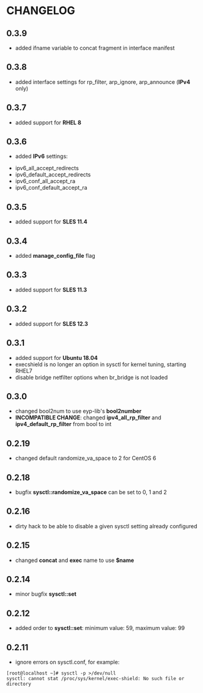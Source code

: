 # CHANGELOG

## 0.3.9

* added ifname variable to concat fragment in interface manifest

## 0.3.8

* added interface settings for rp_filter, arp_ignore, arp_announce (**IPv4** only)

## 0.3.7

* added support for **RHEL 8**

## 0.3.6

* added **IPv6** settings:
 - ipv6_all_accept_redirects
 - ipv6_default_accept_redirects
 - ipv6_conf_all_accept_ra
 - ipv6_conf_default_accept_ra

## 0.3.5

* added support for **SLES 11.4**

## 0.3.4

* added **manage_config_file** flag

## 0.3.3

* added support for **SLES 11.3**

## 0.3.2

* added support for **SLES 12.3**

## 0.3.1

* added support for **Ubuntu 18.04**
* execshield is no longer an option in sysctl for kernel tuning, starting RHEL7
* disable bridge netfilter options when br_bridge is not loaded

## 0.3.0

* changed bool2num to use eyp-lib's **bool2number**
* **INCOMPATIBLE CHANGE**: changed **ipv4_all_rp_filter** and **ipv4_default_rp_filter** from bool to int

## 0.2.19

* changed default randomize_va_space to 2 for CentOS 6

## 0.2.18

* bugfix **sysctl::randomize_va_space** can be set to 0, 1 and 2

## 0.2.16

* dirty hack to be able to disable a given sysctl setting already configured

## 0.2.15

* changed **concat** and **exec** name to use **$name**

## 0.2.14

*  minor bugfix **sysctl::set**

## 0.2.12

*  added order to **sysctl::set**: minimum value: 59, maximum value: 99

## 0.2.11

* ignore errors on sysctl.conf, for example:

```
[root@localhost ~]# sysctl -p >/dev/null
sysctl: cannot stat /proc/sys/kernel/exec-shield: No such file or directory
```
